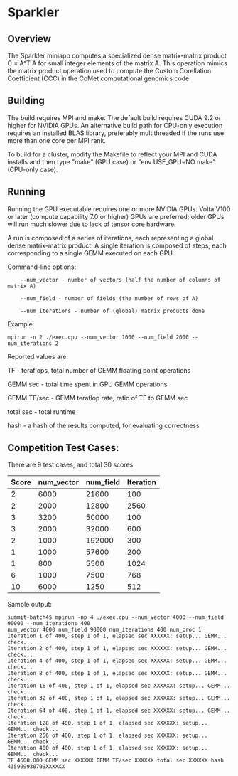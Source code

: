 Sparkler
========

## Overview

The Sparkler miniapp computes a specialized dense matrix-matrix product
C = A^T A for small integer elements of the matrix A.
This operation mimics the matrix product operation used to compute the
Custom Corellation Coefficient (CCC) in the CoMet computational genomics code.

## Building

The build requires MPI and make.  The default build requires CUDA 9.2 or
higher for NVIDIA GPUs.  An alternative build path for CPU-only execution
requires an installed BLAS library, preferably multithreaded if the runs
use more than one core per MPI rank.

To build for a cluster, modify the Makefile to reflect your MPI and CUDA
installs and then type "make" (GPU case) or "env USE_GPU=NO make"
(CPU-only case).

## Running

Running the GPU executable requires one or more NVIDIA GPUs.
Volta V100 or later (compute capability 7.0 or higher) GPUs are preferred;
older GPUs will run much slower due to lack of tensor core hardware.

A run is composed of a series of iterations, each representing a global dense
matrix-matrix product.  A single iteration is composed of steps,
each corresponding to a single GEMM executed on each GPU.

Command-line options:

```
    --num_vector - number of vectors (half the number of columns of matrix A)

    --num_field - number of fields (the number of rows of A)

    --num_iterations - number of (global) matrix products done
```

Example:

```
mpirun -n 2 ./exec.cpu --num_vector 1000 --num_field 2000 --num_iterations 2
```

Reported values are:

TF - teraflops, total number of GEMM floating point operations

GEMM sec - total time spent in GPU GEMM operations

GEMM TF/sec - GEMM teraflop rate, ratio of TF to GEMM sec

total sec - total runtime

hash - a hash of the results computed, for evaluating correctness

## Competition Test Cases:

There are 9 test cases, and total 30 scores.

| Score | num_vector | num_field | Iteration |
| ----- | ---------- | --------- | --------- |
| 2     | 6000       | 21600     | 100       |
| 2     | 2000       | 12800     | 2560      |
| 3     | 3200       | 50000     | 100       |
| 3     | 2000       | 32000     | 600       |
| 2     | 1000       | 192000    | 300       |
| 1     | 1000       | 57600     | 200       |
| 1     | 800        | 5500      | 1024      |
| 6     | 1000       | 7500      | 768       |
| 10    | 6000       | 1250      | 512       |

Sample output:
```
summit-batch4$ mpirun -np 4 ./exec.cpu --num_vector 4000 --num_field 90000 --num_iterations 400
num_vector 4000 num_field 90000 num_iterations 400 num_proc 1
Iteration 1 of 400, step 1 of 1, elapsed sec XXXXXX: setup... GEMM... check...
Iteration 2 of 400, step 1 of 1, elapsed sec XXXXXX: setup... GEMM... check...
Iteration 4 of 400, step 1 of 1, elapsed sec XXXXXX: setup... GEMM... check...
Iteration 8 of 400, step 1 of 1, elapsed sec XXXXXX: setup... GEMM... check...
Iteration 16 of 400, step 1 of 1, elapsed sec XXXXXX: setup... GEMM... check...
Iteration 32 of 400, step 1 of 1, elapsed sec XXXXXX: setup... GEMM... check...
Iteration 64 of 400, step 1 of 1, elapsed sec XXXXXX: setup... GEMM... check...
Iteration 128 of 400, step 1 of 1, elapsed sec XXXXXX: setup... GEMM... check...
Iteration 256 of 400, step 1 of 1, elapsed sec XXXXXX: setup... GEMM... check...
Iteration 400 of 400, step 1 of 1, elapsed sec XXXXXX: setup... GEMM... check...
TF 4608.000 GEMM sec XXXXXX GEMM TF/sec XXXXXX total sec XXXXXX hash 435999930709XXXXXX
```
